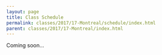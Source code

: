 ```yaml
---
layout: page
title: Class Schedule
permalink: classes/2017/17-Montreal/schedule/index.html
parent: classes/2017/17-Montreal/index.html
---
```


Coming soon...
